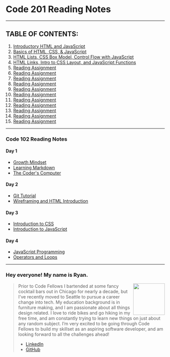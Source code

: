 <!-- These are my reading notes for Code 201 and Code 102 -->

# **Code 201 Reading Notes**

- - -

## **TABLE OF CONTENTS:**

1. [Introductory HTML and JavaScript](code201/class-01.md)
2. [Basics of HTML, CSS, & JavaScript](code201/class-02.md)
3. [HTML Lists, CSS Box Model, Control Flow with JavaScript](code201/class-03.md)
4. [HTML Links, Intro to CSS Layout, and JavaScript Functions](code201/class-04.md)
5. [Reading Assignment](README.md)
6. [Reading Assignment](README.md)
7. [Reading Assignment](README.md)
8. [Reading Assignment](README.md)
9. [Reading Assignment](README.md)
10. [Reading Assignment](README.md)
11. [Reading Assignment](README.md)
12. [Reading Assignment](README.md)
13. [Reading Assignment](README.md)
14. [Reading Assignment](README.md)
15. [Reading Assignment](README.md)

- - -

### **Code 102 Reading Notes**

#### Day 1

- [Growth Mindset](code102/growthmindset.md)
- [Learning Markdown](code102/markdown.md)
- [The Coder's Computer](code102/coderscomputer.md)

#### Day 2

- [Git Tutorial](code102/gittutorial.md)
- [Wireframing and HTML Introduction](code102/html-intro.md)

#### Day 3

- [Introduction to CSS](code102/whatiscss.md)
- [Introduction to JavaScript](code102/jsintro.md)

#### Day 4

- [JavaScript Programming](code102/javascript.md)
- [Operators and Loops](code102/operatorsloops.md)

- - -

### **Hey everyone! My name is Ryan.**

><img src="https://avatars.githubusercontent.com/u/86586274?v=4" style="float: right;" width="100" height="100">

>Prior to Code Fellows I bartended at some fancy cocktail bars out in Chicago for nearly a decade, but I've recently moved to Seattle to pursue a career change into tech. My education background is in furniture making, and I am passionate about all things design related. I love to ride bikes and go hiking in my free time, and am constantly trying to learn new things on just about any random subject. I’m very excited to be going through Code Fellows to build my skillset as an aspiring software developer, and am looking forward to all the challenges ahead!
>- [LinkedIn](https://www.linkedin.com/in/ryanemmans/)
>- [GitHub](https://github.com/ryanemmans)
